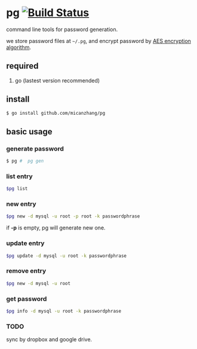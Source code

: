 # pg [![Build Status](https://travis-ci.org/micanzhang/pg.svg?branch=master)](https://travis-ci.org/micanzhang/pg)
command line tools  for password generation.

we store password files at `~/.pg`, and  encrypt password by [AES encryption algorithm](https://en.wikipedia.org/wiki/Advanced_Encryption_Standard).

## required 

1. go  (lastest version recommended)

## install 

```sh
$ go install github.com/micanzhang/pg
```

## basic usage

### generate password

```sh
$ pg #  pg gen
```

### list entry

```sh
$pg list
```
### new entry 

```sh
$pg new -d mysql -u root -p root -k passwordphrase
```

if **-p** is empty, pg will generate new one.

### update entry 

```sh
$pg update -d mysql -u root -k passwordphrase
```

### remove entry 

```sh
$pg new -d mysql -u root
```
### get  password 

```sh
$pg info -d mysql -u root -k passwordphrase
```

### TODO 

sync by dropbox and google drive.
